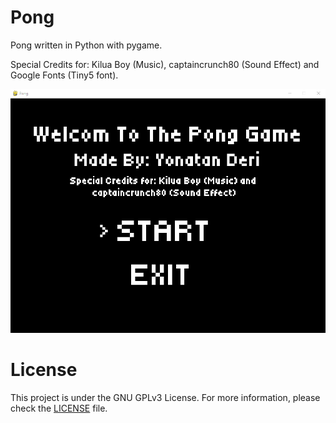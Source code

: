 # Pong
 Pong written in Python with pygame.

 Special Credits for: Kilua Boy (Music), captaincrunch80 (Sound Effect) and Google Fonts (Tiny5 font).

![alt text](image.png)



# License
This project is under the GNU GPLv3 License. For more information, please check the [LICENSE](./LICENSE) file.

